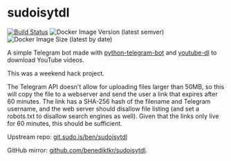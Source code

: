 # sudoisytdl

[![Build Status](https://jenkins.sudo.is/buildStatus/icon?job=ben%2Fsudoisytdl%2Fmaster&style=flat-square)](https://jenkins.sudo.is/job/ben/job/sudoisytdl/job/master/)
![Docker Image Version (latest semver)](https://img.shields.io/docker/v/benediktkr/sudoisytdl?sort=semver&style=flat-square)
![Docker Image Size (latest by date)](https://img.shields.io/docker/image-size/benediktkr/sudoisytdl?sort=date&style=flat-square)


A simple Telegram bot made with [python-telegram-bot](https://github.com/python-telegram-bot/python-telegram-bot) and [youtube-dl](https://youtube-dl.org/) to download YouTube videos.

This was a weekend hack project.

The Telegram API doesn't allow for uploading files larger than 50MB, so this will copy the file to a webserver and send the user a link that expires after 60 minutes. The link has a SHA-256 hash of the filename and Telegram username, and the web server should disallow file listing (and set a robots.txt to disallow search engines as well). Given that the links only live for 60 minutes, this should be sufficient.


Upstream repo: [git.sudo.is/ben/sudoisytdl](https://git.sudo.is/ben/sudoisytdl)

GitHub mirror: [github.com/benediktkr/sudoisytdl](https://github.com/benediktkr/sudoisytdl).
